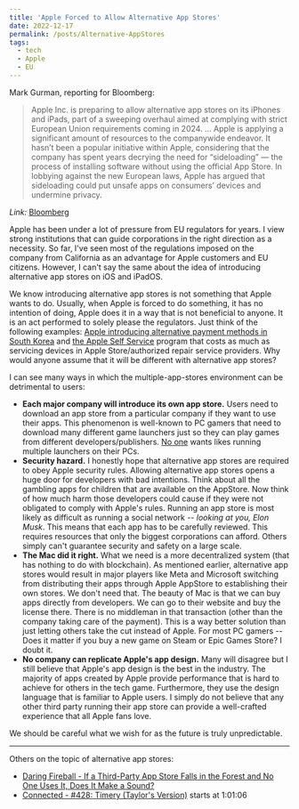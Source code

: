 ```yaml
---
title: 'Apple Forced to Allow Alternative App Stores'
date: 2022-12-17
permalink: /posts/Alternative-AppStores
tags:
  - tech
  - Apple
  - EU
---
```

Mark Gurman, reporting for Bloomberg:
> Apple Inc. is preparing to allow alternative app stores on its iPhones and iPads, part of a sweeping overhaul aimed at complying with strict European Union requirements coming in 2024.
> …
> Apple is applying a significant amount of resources to the companywide endeavor. It hasn’t been a popular initiative within Apple, considering that the company has spent years decrying the need for “sideloading” — the process of installing software without using the official App Store. In lobbying against the new European laws, Apple has argued that sideloading could put unsafe apps on consumers’ devices and undermine privacy.

*Link:* [Bloomberg](https://www.bloomberg.com/news/articles/2022-12-13/will-apple-allow-users-to-install-third-party-app-stores-sideload-in-europe)

Apple has been under a lot of pressure from EU regulators for years. I view strong institutions that can guide corporations in the right direction as a necessity. So far, I've seen most of the regulations imposed on the company from California as an advantage for Apple customers and EU citizens. However, I can't say the same about the idea of introducing alternative app stores on iOS and iPadOS.

We know introducing alternative app stores is not something that Apple wants to do. Usually, when Apple is forced to do something, it has no intention of doing, Apple does it in a way that is not beneficial to anyone. It is an act performed to solely please the regulators. Just think of the following examples: [Apple introducing alternative payment methods in South Korea](https://developer.apple.com/support/storekit-external-entitlement-kr/) and [the Apple Self Service](https://support.apple.com/self-service-repair) program that costs as much as servicing devices in Apple Store/authorized repair service providers. Why would anyone assume that it will be different with alternative app stores?

I can see many ways in which the multiple-app-stores environment can be detrimental to users:
- **Each major company will introduce its own app store.** Users need to download an app store from a particular company if they want to use their apps. This phenomenon is well-known to PC gamers that need to download many different game launchers just so they can play games from different developers/publishers. [No one](https://kotaku.com/steam-valve-pc-launcher-ea-ubisoft-activision-blizzard-1849740833) wants likes running multiple launchers on their PCs.
- **Security hazard.** I honestly hope that alternative app stores are required to obey Apple security rules. Allowing alternative app stores opens a huge door for developers with bad intentions. Think about all the gambling apps for children that are available on the AppStore. Now think of how much harm those developers could cause if they were not obligated to comply with Apple's rules. Running an app store is most likely as difficult as running a social network -- *looking at you, Elon Musk*. This means that each app has to be carefully reviewed. This requires resources that only the biggest corporations can afford. Others simply can't guarantee security and safety on a large scale.
- **The Mac did it right.** What we need is a more decentralized system (that has nothing to do with blockchain). As mentioned earlier, alternative app stores would result in major players like Meta and Microsoft switching from distributing their apps through Apple AppStore to establishing their own stores. We don't need that. The beauty of Mac is that we can buy apps directly from developers. We can go to their website and buy the license there. There is no middleman in that transaction (other than the company taking care of the payment). This is a way better solution than just letting others take the cut instead of Apple. For most PC gamers -- Does it matter if you buy a new game on Steam or Epic Games Store? I doubt it.
- **No company can replicate Apple's app design.** Many will disagree but I still believe that Apple's app design is the best in the industry. The majority of apps created by Apple provide performance that is hard to achieve for others in the tech game. Furthermore, they use the design language that is familiar to Apple users. I simply do not believe that any other third party running their app store can provide a well-crafted experience that all Apple fans love.

We should be careful what we wish for as the future is truly unpredictable.

---

Others on the topic of alternative app stores:
- [Daring Fireball - If a Third-Party App Store Falls in the Forest and No One Uses It, Does It Make a Sound?](https://daringfireball.net/2022/12/third_party_app_store_forest)
- [Connected - #428: Timery (Taylor's Version)](https://www.relay.fm/connected/428) starts at 1:01:06